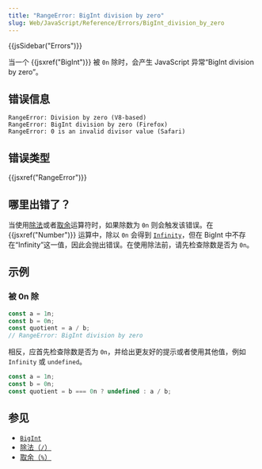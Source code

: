 ```yaml
---
title: "RangeError: BigInt division by zero"
slug: Web/JavaScript/Reference/Errors/BigInt_division_by_zero
---
```


{{jsSidebar("Errors")}}

当一个 {{jsxref("BigInt")}} 被 `0n` 除时，会产生 JavaScript 异常“BigInt division by zero”。

## 错误信息

```plain
RangeError: Division by zero (V8-based)
RangeError: BigInt division by zero (Firefox)
RangeError: 0 is an invalid divisor value (Safari)
```

## 错误类型

{{jsxref("RangeError")}}

## 哪里出错了？

当使用[除法](/zh-CN/docs/Web/JavaScript/Reference/Operators/Division)或者[取余](/zh-CN/docs/Web/JavaScript/Reference/Operators/Remainder)运算符时，如果除数为 `0n` 则会触发该错误。在 {{jsxref("Number")}} 运算中，除以 `0n` 会得到 [`Infinity`](/zh-CN/docs/Web/JavaScript/Reference/Global_Objects/Infinity)，但在 BigInt 中不存在“Infinity”这一值，因此会抛出错误。在使用除法前，请先检查除数是否为 `0n`。

## 示例

### 被 0n 除

```js example-bad
const a = 1n;
const b = 0n;
const quotient = a / b;
// RangeError: BigInt division by zero
```

相反，应首先检查除数是否为 `0n`，并给出更友好的提示或者使用其他值，例如 `Infinity` 或 `undefined`。

```js example-good
const a = 1n;
const b = 0n;
const quotient = b === 0n ? undefined : a / b;
```

## 参见

- [`BigInt`](/zh-CN/docs/Web/JavaScript/Reference/Global_Objects/BigInt)
- [除法（`/`）](/zh-CN/docs/Web/JavaScript/Reference/Operators/Division)
- [取余（`%`）](/zh-CN/docs/Web/JavaScript/Reference/Operators/Remainder)
